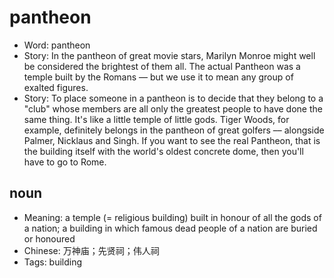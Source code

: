 # pantheon

- Word: pantheon
- Story: In the pantheon of great movie stars, Marilyn Monroe might well be considered the brightest of them all. The actual Pantheon was a temple built by the Romans — but we use it to mean any group of exalted figures.
- Story: To place someone in a pantheon is to decide that they belong to a "club" whose members are all only the greatest people to have done the same thing. It's like a little temple of little gods. Tiger Woods, for example, definitely belongs in the pantheon of great golfers –– alongside Palmer, Nicklaus and Singh. If you want to see the real Pantheon, that is the building itself with the world's oldest concrete dome, then you'll have to go to Rome.

## noun

- Meaning: a temple (= religious building) built in honour of all the gods of a nation; a building in which famous dead people of a nation are buried or honoured
- Chinese: 万神庙；先贤祠；伟人祠
- Tags: building


